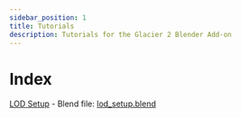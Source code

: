 ```yaml
---
sidebar_position: 1
title: Tutorials
description: Tutorials for the Glacier 2 Blender Add-on
---
```


# Index

[LOD Setup](/blender/tutorials/lod_setup/index.md) - Blend file: [lod_setup.blend](/files/blender/tutorials/lod_setup/lod_setup.blend)
